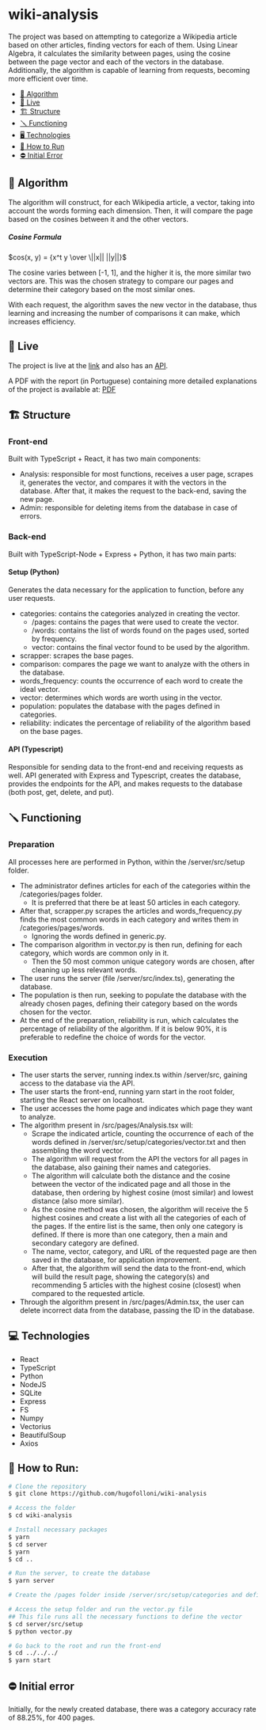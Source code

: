 # wiki-analysis
The project was based on attempting to categorize a Wikipedia article based on other articles, finding vectors for each of them. Using Linear Algebra, it calculates the similarity between pages, using the cosine between the page vector and each of the vectors in the database. Additionally, the algorithm is capable of learning from requests, becoming more efficient over time.

- [🧮 Algorithm](#-algorithm)
- [🔴 Live](#-live)
- [🏗️ Structure](#️-structure)
- [🪛 Functioning](#-functioning)
- [🖥️ Technologies](#-technologies)
- [📓 How to Run](#-how-to-run)
- [⛔ Initial Error](#-initial-error)


## 🧮 Algorithm 

The algorithm will construct, for each Wikipedia article, a vector, taking into account the words forming each dimension. Then, it will compare the page based on the cosines between it and the other vectors.

##### Cosine Formula 
$cos(x, y) = {x^t y \over \||x|| ||y||}$


The cosine varies between [-1, 1], and the higher it is, the more similar two vectors are. This was the chosen strategy to compare our pages and determine their category based on the most similar ones.

With each request, the algorithm saves the new vector in the database, thus learning and increasing the number of comparisons it can make, which increases efficiency.

## 🔴 Live 
The project is live at the [link](https://wiki-analysis.netlify.app/) and also has an [API](https://wiki-analysis.vercel.app/api).

A PDF with the report (in Portuguese) containing more detailed explanations of the project is available at: [PDF](https://github.com/hugofolloni/wiki-analysis/blob/master/website/public/relatório.pdf)


## 🏗️ Structure 
### Front-end 
Built with TypeScript + React, it has two main components:
- Analysis: responsible for most functions, receives a user page, scrapes it, generates the vector, and compares it with the vectors in the database. After that, it makes the request to the back-end, saving the new page.
- Admin: responsible for deleting items from the database in case of errors.
### Back-end
Built with TypeScript-Node + Express + Python, it has two main parts:
#### Setup (Python)
Generates the data necessary for the application to function, before any user requests.
- categories: contains the categories analyzed in creating the vector.
    - /pages: contains the pages that were used to create the vector.
    - /words: contains the list of words found on the pages used, sorted by frequency.
    - vector: contains the final vector found to be used by the algorithm.
- scrapper: scrapes the base pages.
- comparison: compares the page we want to analyze with the others in the database.
- words_frequency: counts the occurrence of each word to create the ideal vector.
- vector: determines which words are worth using in the vector.
- population: populates the database with the pages defined in categories.
- reliability: indicates the percentage of reliability of the algorithm based on the base pages.
#### API (Typescript)
Responsible for sending data to the front-end and receiving requests as well.
API generated with Express and Typescript, creates the database, provides the endpoints for the API, and makes requests to the database (both post, get, delete, and put).

## 🪛 Functioning
### Preparation
All processes here are performed in Python, within the /server/src/setup folder.
- The administrator defines articles for each of the categories within the /categories/pages folder.
    - It is preferred that there be at least 50 articles in each category.
- After that, scrapper.py scrapes the articles and words_frequency.py finds the most common words in each category and writes them in /categories/pages/words.
    - Ignoring the words defined in generic.py.
- The comparison algorithm in vector.py is then run, defining for each category, which words are common only in it.
    - Then the 50 most common unique category words are chosen, after cleaning up less relevant words.
- The user runs the server (file /server/src/index.ts), generating the database.
- The population is then run, seeking to populate the database with the already chosen pages, defining their category based on the words chosen for the vector.
- At the end of the preparation, reliability is run, which calculates the percentage of reliability of the algorithm. If it is below 90%, it is preferable to redefine the choice of words for the vector.

### Execution
- The user starts the server, running index.ts within /server/src, gaining access to the database via the API.
- The user starts the front-end, running yarn start in the root folder, starting the React server on localhost.
- The user accesses the home page and indicates which page they want to analyze.
- The algorithm present in /src/pages/Analysis.tsx will:
    - Scrape the indicated article, counting the occurrence of each of the words defined in /server/src/setup/categories/vector.txt and then assembling the word vector.
    - The algorithm will request from the API the vectors for all pages in the database, also gaining their names and categories.
    - The algorithm will calculate both the distance and the cosine between the vector of the indicated page and all those in the database, then ordering by highest cosine (most similar) and lowest distance (also more similar).
    - As the cosine method was chosen, the algorithm will receive the 5 highest cosines and create a list with all the categories of each of the pages. If the entire list is the same, then only one category is defined. If there is more than one category, then a main and secondary category are defined.
    - The name, vector, category, and URL of the requested page are then saved in the database, for application improvement.
    - After that, the algorithm will send the data to the front-end, which will build the result page, showing the category(s) and recommending 5 articles with the highest cosine (closest) when compared to the requested article.
- Through the algorithm present in /src/pages/Admin.tsx, the user can delete incorrect data from the database, passing the ID in the database.

## 💻 Technologies
- React
- TypeScript
- Python
- NodeJS
- SQLite
- Express
- FS
- Numpy
- Vectorius
- BeautifulSoup
- Axios


## 📓 How to Run:
```bash
# Clone the repository 
$ git clone https://github.com/hugofolloni/wiki-analysis

# Access the folder
$ cd wiki-analysis

# Install necessary packages
$ yarn
$ cd server 
$ yarn 
$ cd ..

# Run the server, to create the database
$ yarn server

# Create the /pages folder inside /server/src/setup/categories and define the pages that the algorithm will use to learn

# Access the setup folder and run the vector.py file
## This file runs all the necessary functions to define the vector
$ cd server/src/setup
$ python vector.py

# Go back to the root and run the front-end
$ cd ../../../
$ yarn start
```

## ⛔ Initial error
Initially, for the newly created database, there was a category accuracy rate of 88.25%, for 400 pages.


